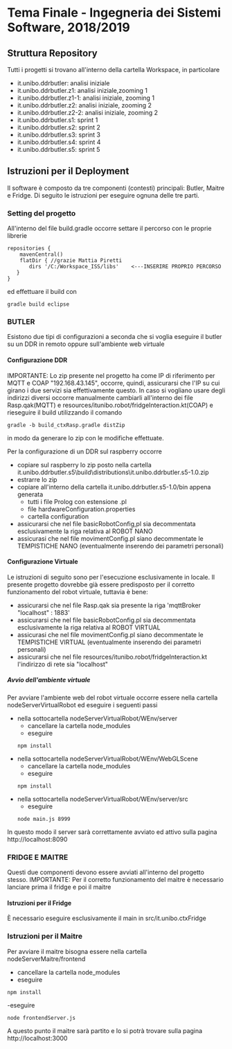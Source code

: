 # Tema Finale - Ingegneria dei Sistemi Software, 2018/2019

## Struttura Repository
Tutti i progetti si trovano all'interno della cartella Workspace, in particolare
- it.unibo.ddrbutler: analisi iniziale
- it.unibo.ddrbutler.z1: analisi iniziale,zooming 1
- it.unibo.ddrbutler.z1-1: analisi iniziale, zooming 1
- it.unibo.ddrbutler.z2: analisi iniziale, zooming 2
- it.unibo.ddrbutler.z2-2: analisi iniziale, zooming 2
- it.unibo.ddrbutler.s1: sprint 1
- it.unibo.ddrbutler.s2: sprint 2
- it.unibo.ddrbutler.s3: sprint 3
- it.unibo.ddrbutler.s4: sprint 4
- it.unibo.ddrbutler.s5: sprint 5


## Istruzioni per il Deployment
Il software è composto da tre componenti (contesti) principali: Butler, Maitre e Fridge. Di seguito le istruzioni per eseguire ognuna delle tre parti.

### Setting del progetto
All'interno del file build.gradle occorre settare il percorso con le proprie librerie
```
repositories {
    mavenCentral()
    flatDir { //grazie Mattia Piretti
       dirs '/C:/Workspace_ISS/libs'	<---INSERIRE PROPRIO PERCORSO
   }
}
```
ed effettuare il build con
```
gradle build eclipse
```

### BUTLER
Esistono due tipi di configurazioni a seconda che si voglia eseguire il butler su un DDR in remoto oppure sull'ambiente web virtuale

#### Configurazione DDR
IMPORTANTE: 
Lo zip presente nel progetto ha come IP di riferimento per MQTT e COAP "192.168.43.145", occorre, quindi, assicurarsi che l'IP su cui girano i due servizi sia effettivamente questo. In caso si vogliano usare degli indirizzi diversi occorre manualmente cambiarli all'interno dei file Rasp.qak(MQTT) e resources/itunibo.robot/fridgeInteraction.kt(COAP) e rieseguire il build utilizzando il comando 
```
gradle -b build_ctxRasp.gradle distZip
```
in modo da generare lo zip con le modifiche effettuate.

Per la configurazione di un DDR sul raspberry occorre
- copiare sul raspberry lo zip posto nella cartella it.unibo.ddrbutler.s5\build\distributions\it.unibo.ddrbutler.s5-1.0.zip  
- estrarre lo zip
- copiare all'interno della cartella it.unibo.ddrbutler.s5-1.0/bin appena generata
  - tutti i file Prolog con estensione .pl
  - file hardwareConfiguration.properties
  - cartella configuration
- assicurarsi che nel file basicRobotConfig,pl sia decommentata esclusivamente la riga relativa al ROBOT NANO
- assicurasi che nel file movimentConfig.pl siano decommentate le TEMPISTICHE NANO (eventualmente inserendo dei parametri personali)

#### Configurazione Virtuale
Le istruzioni di seguito sono per l'esecuzione esclusivamente in locale.
Il presente progetto dovrebbe già essere predisposto per il corretto funzionamento del robot virtuale, tuttavia è bene:
- assicurarsi che nel file Rasp.qak sia presente la riga 'mqttBroker "localhost" : 1883'
- assicurarsi che nel file basicRobotConfig.pl sia decommentata esclusivamente la riga relativa al ROBOT VIRTUAL
- assicurasi che nel file movimentConfig.pl siano decommentate le TEMPISTICHE VIRTUAL (eventualmente inserendo dei parametri personali)
- assicurarsi che nel file resources/itunibo.robot/fridgeInteraction.kt l'indirizzo di rete sia "localhost"

##### Avvio dell'ambiente virtuale
Per avviare l'ambiente web del robot virtuale occorre essere nella cartella nodeServerVirtualRobot ed eseguire i seguenti passi
- nella sottocartella nodeServerVirtualRobot/WEnv/server
  - cancellare la cartella node_modules
  - eseguire
  ```
  npm install
  ```
- nella sottocartella nodeServerVirtualRobot/WEnv/WebGLScene
  - cancellare la cartella node_modules
  - eseguire
  ```
  npm install
  ```
- nella sottocartella nodeServerVirtualRobot/WEnv/server/src
  - eseguire
  ```
  node main.js 8999
  ```
In questo modo il server sarà correttamente avviato ed attivo sulla pagina http://localhost:8090


### FRIDGE E MAITRE
Questi due componenti devono essere avviati all'interno del progetto stesso.
IMPORTANTE: Per il corretto funzionamento del maitre è necessario lanciare prima il fridge e poi il maitre

#### Istruzioni per il Fridge
È necessario eseguire esclusivamente il main in src/it.unibo.ctxFridge

### Istruzioni per il Maitre
Per avviare il maitre bisogna essere nella cartella nodeServerMaitre/frontend
- cancellare la cartella node_modules
- eseguire
```
npm install
```
-eseguire
```
node frontendServer.js
```
A questo punto il maitre sarà partito e lo si potrà trovare sulla pagina http://localhost:3000

